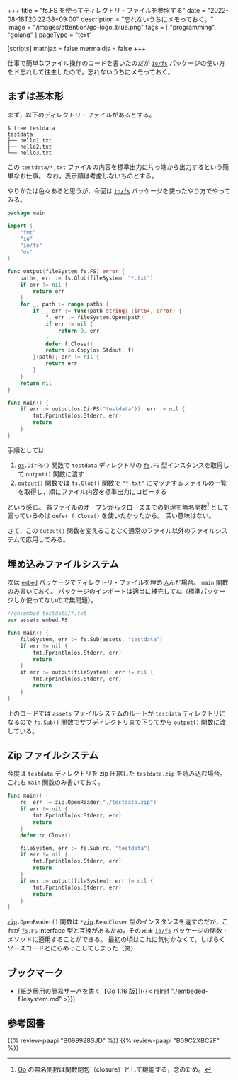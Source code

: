 +++
title = "fs.FS を使ってディレクトリ・ファイルを参照する"
date =  "2022-08-18T20:22:38+09:00"
description = "忘れないうちにメモっておく。"
image = "/images/attention/go-logo_blue.png"
tags = [ "programming", "golang" ]
pageType = "text"

[scripts]
  mathjax = false
  mermaidjs = false
+++

仕事で簡単なファイル操作のコードを書いたのだが [`io/fs`][`fs`] パッケージの使い方をド忘れして往生したので，忘れないうちにメモっておく。

## まずは基本形

まず，以下のディレクトリ・ファイルがあるとする。

```text
$ tree testdata
testdata
├── hello1.txt
├── hello2.txt
└── hello3.txt
```

この `testdata/*,txt` ファイルの内容を標準出力に片っ端から出力するという簡単なお仕事。
なお，表示順は考慮しないものとする。

やりかたは色々あると思うが，今回は [`io/fs`][`fs`] パッケージを使ったやり方でやってみる。

```go
package main

import (
    "fmt"
    "io"
    "io/fs"
    "os"
)

func output(fileSystem fs.FS) error {
    paths, err := fs.Glob(fileSystem, "*.txt")
    if err != nil {
        return err
    }
    for _, path := range paths {
        if _, err := func(path string) (int64, error) {
            f, err := fileSystem.Open(path)
            if err != nil {
                return 0, err
            }
            defer f.Close()
            return io.Copy(os.Stdout, f)
        }(path); err != nil {
            return err
        }
    }
    return nil
}

func main() {
    if err := output(os.DirFS("testdata")); err != nil {
        fmt.Fprintln(os.Stderr, err)
        return
    }
}
```

手順としては

1. [`os`]`.DirFS()` 関数で `testdata` ディレクトリの [`fs`]`.FS` 型インスタンスを取得して `output()` 関数に渡す
2. `output()` 関数では [`fs`]`.Glob()` 関数で `"*.txt"` にマッチするファイルの一覧を取得し，順にファイル内容を標準出力にコピーする

という感じ。
各ファイルのオープンからクローズまでの処理を無名関数[^c1] として囲っているのは `defer f.Close()` を使いたかったから。
深い意味はない。

[^c1]: [Go] の無名関数は関数閉包（closure）として機能する，念のため。

さて，この `output()` 関数を変えることなく通常のファイル以外のファイルシステムで応用してみる。

## 埋め込みファイルシステム

次は [`embed`] パッケージでディレクトリ・ファイルを埋め込んだ場合。
`main` 関数のみ書いておく。
パッケージのインポートは適当に補完してね（標準パッケージしか使ってないので無問題）。

```go
//go:embed testdata/*.txt
var assets embed.FS

func main() {
    fileSystem, err := fs.Sub(assets, "testdata")
    if err != nil {
        fmt.Fprintln(os.Stderr, err)
        return
    }
    if err := output(fileSystem); err != nil {
        fmt.Fprintln(os.Stderr, err)
        return
    }
}
```

上のコードでは `assets` ファイルシステムのルートが `testdata` ディレクトリになるので [`fs`]`.Sub()` 関数でサブディレクトリまで下りてから `output()` 関数に渡している。

## Zip ファイルシステム

今度は `testdata` ディレクトリを zip 圧縮した `testdata.zip` を読み込む場合。
これも `main` 関数のみ書いておく。

```go
func main() {
    rc, err := zip.OpenReader("./testdata.zip")
    if err != nil {
        fmt.Fprintln(os.Stderr, err)
        return
    }
    defer rc.Close()

    fileSystem, err := fs.Sub(rc, "testdata")
    if err != nil {
        fmt.Fprintln(os.Stderr, err)
        return
    }
    if err := output(fileSystem); err != nil {
        fmt.Fprintln(os.Stderr, err)
        return
    }
}
```

[`zip`]`.OpenReader()` 関数は `*`[`zip`]`.ReadCloser` 型のインスタンスを返すのだが，これが [`fs`]`.FS` interface 型と互換があるため，そのまま [`io/fs`][`fs`] パッケージの関数・メソッドに適用することができる。
最初の頃はこれに気付かなくて，しばらくソースコードとにらめっこしてしまった（笑）

## ブックマーク

- [紙芝居用の簡易サーバを書く【Go 1.16 版】]({{< relref "./embeded-filesystem.md" >}})

[Go]: https://go.dev/
[`fs`]: https://pkg.go.dev/io/fs "fs package - io/fs - Go Packages"
[`os`]: https://pkg.go.dev/os "os package - os - Go Packages"
[`zip`]: https://pkg.go.dev/archive/zip "zip package - archive/zip - Go Packages"
[`embed`]: https://pkg.go.dev/embed "embed package - embed - Go Packages"

## 参考図書

{{% review-paapi "B099928SJD" %}} <!-- プログラミング言語Go -->
{{% review-paapi "B09C2XBC2F" %}} <!-- Golang Tシャツ -->

